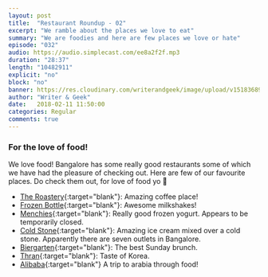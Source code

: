 ```yaml
---
layout: post
title:  "Restaurant Roundup - 02"
excerpt: "We ramble about the places we love to eat"
summary: "We are foodies and here are few places we love or hate"
episode: "032"
audio: https://audio.simplecast.com/ee8a2f2f.mp3
duration: "28:37"
length: "10482911"
explicit: "no"
block: "no"
banner: https://res.cloudinary.com/writerandgeek/image/upload/v1518368982/food2.jpg
author: "Writer & Geek"
date:   2018-02-11 11:50:00
categories: Regular
comments: true
---
```

### For the love of food!
We love food! Bangalore has some really good restaurants some of which we have had the pleasure of checking out. Here are few of our favourite places. Do check them out, for love of food yo 🤘

- [The Roastery](https://www.zomato.com/bangalore/the-roastery-kalyan-nagar){:target="blank"}: Amazing coffee place!
- [Frozen Bottle](https://www.zomato.com/bangalore/frozen-bottle-indiranagar){:target="blank"}: Awesome milkshakes!
- [Menchies](https://www.zomato.com/bangalore/menchies-frozen-yogurt-indiranagar){:target="blank"}: Really good frozen yogurt. Appears to be temporarily closed.
- [Cold Stone](https://www.zomato.com/bangalore/cold-stone-creamery-indiranagar){:target="blank"}: Amazing ice cream mixed over a cold stone. Apparently there are seven outlets in Bangalore.
- [Biergarten](https://www.zomato.com/bangalore/biergarten-whitefield){:target="blank"}: The best Sunday brunch.
- [Thran](https://www.zomato.com/bangalore/thran-kalyan-nagar){:target="blank"}: Taste of Korea.
- [Alibaba](https://www.zomato.com/bangalore/alibaba-cafe-and-restaurant-frazer-town){:target="blank"} A trip to arabia through food!
